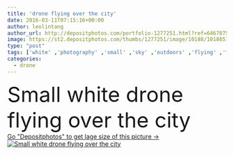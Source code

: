 ```yaml
---
title: 'drone flying over the city'
date: 2016-03-11T07:15:16+00:00
author: leolintang
author_url: http://depositphotos.com/portfolio-1277251.html?ref=64678756
image: https://st2.depositphotos.com/thumbs/1277251/image/10188/101885138/api_thumb_450.jpg?forcejpeg=true
type: "post"
tags: ['white' ,'photography' ,'small' ,'sky' ,'outdoors' ,'flying' ,'transport' ,'vehicle' ,'cloud' ,'technology' ,'modern' ,'motion' ,'float' ,'city' ,'wireless' ,'digital' ,'professional' ,'camera' ,'remote' ,'town' ,'fly' ,'watching' ,'robot' ,'flight' ,'innovation' ,'buildings' ,'control' ,'propeller' ,'gadget' ,'aircraft' ,'helicopter' ,'spy' ,'surveillance' ,'aviation' ,'aerial' ,'copter' ,'rotor' ,'hover' ,'drone' ,'unmanned' ,'gimbal' ,'uav' ,'quadrocopter' ,'quadcopter' ]
categories: 
  - drone
---
```

<div aling="center">
            <font size="60"> Small white drone flying over the city</font>   
</div>
<div>
    <a href='https://depositphotos.com/101885138/stock-photo-drone-flying-over-the-city.html?ref=64678756' target=_blank > Go "Depositphotos" to get lage size of this picture ->
        <img href='https://depositphotos.com/101885138/stock-photo-drone-flying-over-the-city.html?ref=64678756' src='https://st2.depositphotos.com/1277251/10188/i/950/depositphotos_101885138-stock-photo-drone-flying-over-the-city.jpg?forcejpeg=true' alt='Small white drone flying over the city' >
    </a>
</div>
